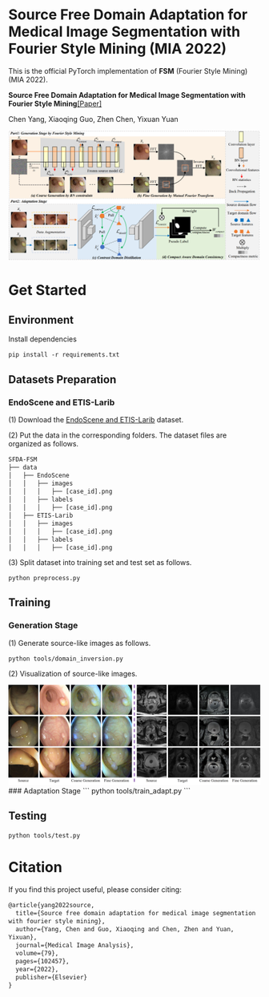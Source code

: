 <!-- # Source free domain adaptation for medical image segmentation with fourier style mining

# Overview
Unsupervised domain adaptation (UDA) aims to exploit the knowledge learned from a labeled source dataset to solve similar tasks in a new unlabeled target domain. Existing UDA techniques typically assume that samples from source and target domains are freely accessible during the training. However, it may be impractical to access source images due to privacy concerns, especially in medical imaging scenarios with the patient information. To tackle this issue, we devise a novel source free domain adaptation framework with fourier style mining, where only a well-trained source segmentation model is available for the adaptation to the target domain. Our framework is composed of two stages: a generation stage and an adaptation stage. In the generation stage, we design a Fourier Style Mining (FSM) generator to inverse source-like images through statistic information of the pretrained source model and mutual Fourier Transform. These generated source-like images can provide source data distribution and benefit the domain alignment. In the adaptation stage, we design a Contrastive Domain Distillation (CDD) module to achieve feature-level adaptation, including a domain distillation loss to transfer relation knowledge and a domain contrastive loss to narrow down the domain gap by a self-supervised paradigm. Besides, a Compact-Aware Domain Consistency (CADC) module is proposed to enhance consistency learning by filtering out noisy pseudo labels with shape compactness metric, thus achieving output-level adaptation. Extensive experiments on cross-device and cross-centre datasets are conducted for polyp and prostate segmentation, and our method delivers impressive performance compared with state-of-the-art domain adaptation methods.

# Installation

# Getting Started -->

# Source Free Domain Adaptation for Medical Image Segmentation with Fourier Style Mining (MIA 2022)

This is the official PyTorch implementation of **FSM** (Fourier Style Mining) (MIA 2022).

**Source Free Domain Adaptation for Medical Image Segmentation with Fourier Style Mining**[\[Paper\]](https://www.sciencedirect.com/science/article/pii/S1361841522001049)

Chen Yang, Xiaoqing Guo, Zhen Chen, Yixuan Yuan

<div align="center">
  <img src="figs/framework.png"/>
</div>

# Get Started

## Environment

Install dependencies
```
pip install -r requirements.txt
```

## Datasets Preparation

### EndoScene and ETIS-Larib
(1) Download the [EndoScene and ETIS-Larib](https://drive.google.com/drive/folders/1HqlgeYwqeh538lSmrAapCL2GP0zvUUH_?usp=sharing) dataset.

(2) Put the data in the corresponding folders.
The dataset files are organized as follows.
```
SFDA-FSM
├── data
│   ├── EndoScene
│   │   ├── images
│   │   │   ├── [case_id].png
│   │   ├── labels
│   │   │   ├── [case_id].png
│   ├── ETIS-Larib
│   │   ├── images
│   │   │   ├── [case_id].png
│   │   ├── labels
│   │   │   ├── [case_id].png

```

(3) Split dataset into training set and test set as follows.

```
python preprocess.py
```
## Training

### Generation Stage
(1) Generate source-like images as follows.

```
python tools/domain_inversion.py 
```
(2) Visualization of source-like images.
<div align="center">
  <img src="figs/generation.jpg"/>
</div>
### Adaptation Stage
```
python tools/train_adapt.py 
```

## Testing
```
python tools/test.py 
```

# Citation
If you find this project useful, please consider citing:

```
@article{yang2022source,
  title={Source free domain adaptation for medical image segmentation with fourier style mining},
  author={Yang, Chen and Guo, Xiaoqing and Chen, Zhen and Yuan, Yixuan},
  journal={Medical Image Analysis},
  volume={79},
  pages={102457},
  year={2022},
  publisher={Elsevier}
}
```


